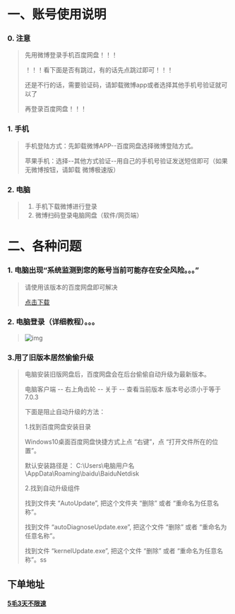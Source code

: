 # 一、账号使用说明

### 0. 注意



> 先用微博登录手机百度网盘！！！
>
> ！！！看下面是否有跳过，有的话先点跳过即可！！！
>
> 还是不行的话，需要验证码，请卸载微博app或者选择其他手机号验证就可以了
>
> 再登录百度网盘！！！

  

### 1. 手机



> 手机登陆方式：先卸载微博APP--百度网盘选择微博登陆方式。
>
> 苹果手机：选择--其他方式验证--用自己的手机号验证发送短信即可（如果无微博按钮，请卸载 微博极速版）

  

### 2. 电脑



> 1. 手机下载微博进行登录
> 2. 微博扫码登录电脑网盘（软件/网页端）







# 二、各种问题

### 1. 电脑出现“系统监测到您的账号当前可能存在安全风险。。。”



>请使用该版本的百度网盘即可解决
>
>[点击下载](https://haojiyou.lanzoui.com/iaq26gj94yh
>)

  

### 2. 电脑登录（详细教程）。。。

> ![img](https://p.pstatp.com/origin/137a500016b036a8d9033)
>
> 

### 3.用了旧版本居然偷偷升级

> 电脑安装旧版网盘后，百度网盘会在后台偷偷自动升级为最新版本。
>
> 电脑客户端 -- 右上角齿轮 -- 关于 -- 查看当前版本
> 版本号必须小于等于 7.0.3
>
>
> 下面是阻止自动升级的方法：
>
>
> 1.找到百度网盘安装目录
>
> Windows10桌面百度网盘快捷方式上点 “右键”，点 “打开文件所在的位置”。
>
> 默认安装路径是：
> C:\Users\电脑用户名\AppData\Roaming\baidu\BaiduNetdisk
>
>
> 2.找到自动升级组件
>
> 找到文件夹 “AutoUpdate”, 把这个文件夹 “删除” 或者 “重命名为任意名称”。
>
> 找到文件 “autoDiagnoseUpdate.exe”, 把这个文件 “删除” 或者 “重命名为任意名称”。
>
> 找到文件 “kernelUpdate.exe”, 把这个文件 “删除” 或者 “重命名为任意名称”。ss
>



## 下单地址

#### [5毛3天不限速](http://www.anran.ga/ "5毛3天不限速")